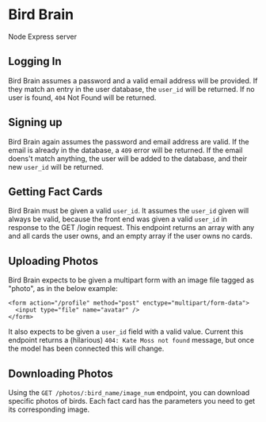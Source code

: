 # Bird Brain
Node Express server


## Logging In
Bird Brain assumes a password and a valid email address will be provided.
If they match an entry in the user database, the `user_id` will be returned.
If no user is found, `404` Not Found will be returned.

## Signing up
Bird Brain again assumes the password and email address are valid.
If the email is already in the database, a `409` error will be returned.
If the email doens't match anything, the user will be added to the database, and their new `user_id` will be returned.

## Getting Fact Cards
Bird Brain must be given a valid `user_id`.
It assumes the `user_id` given will always be valid, because the front end was given a valid `user_id` in response to the GET /login request.
This endpoint returns an array with any and all cards the user owns, and an empty array if the user owns no cards.

## Uploading Photos
Bird Brain expects to be given a multipart form with an image file tagged as "photo", as in the below example:

```
<form action="/profile" method="post" enctype="multipart/form-data">
  <input type="file" name="avatar" />
</form>
```

It also expects to be given a `user_id` field with a valid value.
Current this endpoint returns a (hilarious) `404: Kate Moss not found` message, but once the model has been connected this will change.

## Downloading Photos
Using the `GET /photos/:bird_name/image_num` endpoint, you can download specific photos of birds. Each fact card has the parameters you need to get its corresponding image.